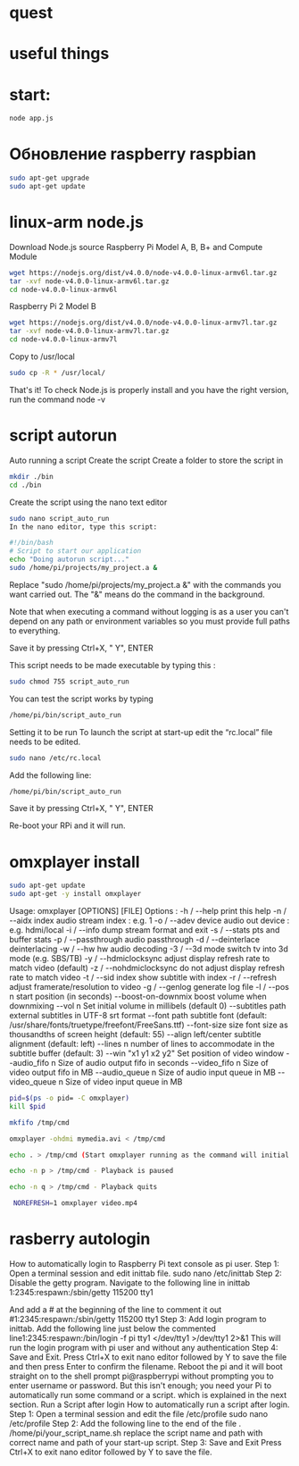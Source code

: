 # quest
# useful things
# start:
```bash
node app.js
```

# Обновление raspberry raspbian
```bash
sudo apt-get upgrade
sudo apt-get update
```

# linux-arm node.js
Download Node.js source
Raspberry Pi Model A, B, B+ and Compute Module
```bash
wget https://nodejs.org/dist/v4.0.0/node-v4.0.0-linux-armv6l.tar.gz 
tar -xvf node-v4.0.0-linux-armv6l.tar.gz 
cd node-v4.0.0-linux-armv6l
```

Raspberry Pi 2 Model B
```bash
wget https://nodejs.org/dist/v4.0.0/node-v4.0.0-linux-armv7l.tar.gz 
tar -xvf node-v4.0.0-linux-armv7l.tar.gz 
cd node-v4.0.0-linux-armv7l
```

Copy to /usr/local
```bash
sudo cp -R * /usr/local/
```
That's it! To check Node.js is properly install and you have the right version, run the command node -v


# script autorun
Auto running a script
Create the script
Create a folder to store the script in

```bash
mkdir ./bin
cd ./bin
```
Create the script using the nano text editor

```bash
sudo nano script_auto_run
In the nano editor, type this script:
```
```bash
#!/bin/bash
# Script to start our application
echo "Doing autorun script..."
sudo /home/pi/projects/my_project.a &
```
 
Replace "sudo /home/pi/projects/my_project.a &" with the commands you want carried out.  The "&" means do the command in the background.

Note that when executing a command without logging is as a user you can't depend on any path or environment variables so you must provide full paths to everything.

Save it by pressing Ctrl+X, " Y", ENTER

This script needs to be made executable by typing this :

```bash
sudo chmod 755 script_auto_run
```

You can test the script works by typing
```bash
/home/pi/bin/script_auto_run
```
Setting it to be run
To launch the script at start-up edit the “rc.local” file needs to be edited.
```bash
sudo nano /etc/rc.local
```
Add the following line:

```bash
/home/pi/bin/script_auto_run
```
Save it by pressing Ctrl+X, " Y", ENTER

Re-boot your RPi and it will run.

# omxplayer install
```bash
sudo apt-get update
sudo apt-get -y install omxplayer
```
Usage: omxplayer [OPTIONS] [FILE]
Options :
         -h / --help                    print this help
         -n / --aidx  index             audio stream index    : e.g. 1
         -o / --adev  device            audio out device      : e.g. hdmi/local
         -i / --info                    dump stream format and exit
         -s / --stats                   pts and buffer stats
         -p / --passthrough             audio passthrough
         -d / --deinterlace             deinterlacing
         -w / --hw                      hw audio decoding
         -3 / --3d mode                 switch tv into 3d mode (e.g. SBS/TB)
         -y / --hdmiclocksync           adjust display refresh rate to match video (default)
         -z / --nohdmiclocksync         do not adjust display refresh rate to match video
         -t / --sid index               show subtitle with index
         -r / --refresh                 adjust framerate/resolution to video
         -g / --genlog                  generate log file
         -l / --pos n                   start position (in seconds)
              --boost-on-downmix        boost volume when downmixing
              --vol n                   Set initial volume in millibels (default 0)
              --subtitles path          external subtitles in UTF-8 srt format
              --font path               subtitle font
                                        (default: /usr/share/fonts/truetype/freefont/FreeSans.ttf)
              --font-size size          font size as thousandths of screen height
                                        (default: 55)
              --align left/center       subtitle alignment (default: left)
              --lines n                 number of lines to accommodate in the subtitle buffer
                                        (default: 3)
              --win "x1 y1 x2 y2"       Set position of video window
              --audio_fifo  n           Size of audio output fifo in seconds
              --video_fifo  n           Size of video output fifo in MB
              --audio_queue n           Size of audio input queue in MB
              --video_queue n           Size of video input queue in MB
```bash
pid=$(ps -o pid= -C omxplayer)
kill $pid
```
```bash
mkfifo /tmp/cmd

omxplayer -ohdmi mymedia.avi < /tmp/cmd

echo . > /tmp/cmd (Start omxplayer running as the command will initial wait for input via the fifo)

echo -n p > /tmp/cmd - Playback is paused

echo -n q > /tmp/cmd - Playback quits
```
```bash
 NOREFRESH=1 omxplayer video.mp4
```

# rasberry autologin
How to automatically login to Raspberry Pi text console as pi user.
Step 1: Open a terminal session and edit inittab file.
sudo nano /etc/inittab
Step 2: Disable the getty program.
Navigate to the following line in inittab
1:2345:respawn:/sbin/getty 115200 tty1

And add a # at the beginning of the line to comment it out
\#1:2345:respawn:/sbin/getty 115200 tty1
Step 3: Add login program to inittab.
Add the following line just below the commented line1:2345:respawn:/bin/login -f pi tty1 </dev/tty1 >/dev/tty1 2>&1
This will run the login program with pi user and without any authentication
Step 4: Save and Exit.
Press Ctrl+X to exit nano editor followed by Y to save the file and then press Enter to confirm the filename.
Reboot the pi and it will boot straight on to the shell prompt pi@raspberrypi without prompting you to enter username or password. But this isn't enough; you need your Pi to automatically run some command or a script. which is explained in the next section.
Run a Script after login
How to automatically run a script after login.
Step 1: Open a terminal session and edit the file /etc/profile
sudo nano /etc/profile
Step 2: Add the following line to the end of the file
. /home/pi/your_script_name.sh
replace the script name and path with correct name and path of your start-up script.
Step 3: Save and Exit
Press Ctrl+X to exit nano editor followed by Y to save the file.
